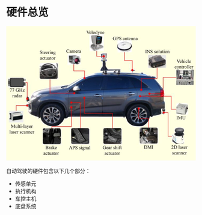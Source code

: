# 硬件总览

![1556316261351_3](assets/1556316261351_3.png)

自动驾驶的硬件包含以下几个部分：

- 传感单元
- 执行机构
- 车控主机
- 底盘系统
